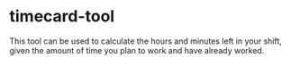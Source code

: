 # timecard-tool

This tool can be used to calculate the hours and minutes left in your shift, given the amount of time you plan to work and have already worked.